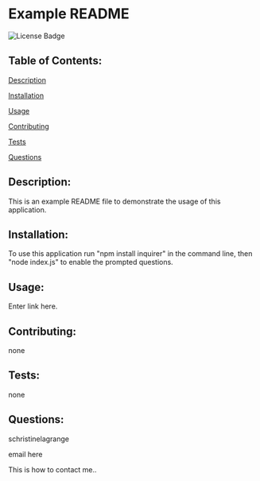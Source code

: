 # Example README

  <img src="https://img.shields.io/badge/license-BSD-brightgreen"
  alt="License Badge"/>

  
  ## Table of Contents:

  [Description](#Description)

  [Installation](#Installation)

  [Usage](#Usage)

  [Contributing](#Contributing)

  [Tests](#Tests)

  [Questions](#Questions)


  ##  Description:
  This is an example README file to demonstrate the usage of this application.


  ## Installation:
  To use this application run "npm install inquirer" in the command line, then "node index.js" to enable the prompted questions.


  ## Usage:
  Enter link here.


  ## Contributing:
  none


  ## Tests:
  none


  ## Questions:
  schristinelagrange

  email here

  This is how to contact me..

